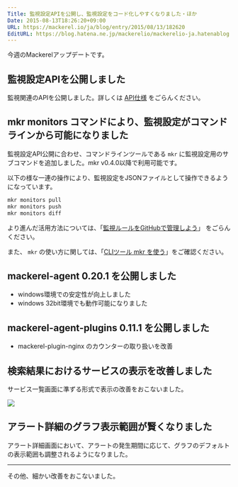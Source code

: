 ```yaml
---
Title: 監視設定APIを公開し、監視設定をコード化しやすくなりました・ほか
Date: 2015-08-13T18:26:20+09:00
URL: https://mackerel.io/ja/blog/entry/2015/08/13/182620
EditURL: https://blog.hatena.ne.jp/mackerelio/mackerelio-ja.hatenablog.mackerel.io/atom/entry/8454420450105469116
---
```


今週のMackerelアップデートです。

## 監視設定APIを公開しました

監視関連のAPIを公開しました。詳しくは [API仕様](https://mackerel.io/ja/docs/entry/spec/api/v0#monitor-create) をごらんください。

## mkr monitors コマンドにより、監視設定がコマンドラインから可能になりました

監視設定API公開に合わせ、コマンドラインツールである `mkr` に監視設定用のサブコマンドを追加しました。mkr v0.4.0以降で利用可能です。

以下の様な一連の操作により、監視設定をJSONファイルとして操作できるようになっています。

```bash
mkr monitors pull
mkr monitors push
mkr monitors diff
```

より進んだ活用方法については、「[監視ルールをGitHubで管理しよう]( https://mackerel.io/ja/docs/entry/advanced/monitors-github)」 をごらんください。

また、 `mkr` の使い方に関しては、「[CLIツール mkr を使う](https://mackerel.io/ja/docs/entry/advanced/cli)」をご確認ください。

## mackerel-agent 0.20.1 を公開しました

- windows環境での安定性が向上しました
- windows 32bit環境でも動作可能になりました

## mackerel-agent-plugins 0.11.1 を公開しました

- mackerel-plugin-nginx のカウンターの取り扱いを改善

## 検索結果におけるサービスの表示を改善しました

サービス一覧画面に準ずる形式で表示の改善をおこないました。

![](https://cdn-ak.f.st-hatena.com/images/fotolife/m/mackerelio/20150814/20150814115724_original.png)

## アラート詳細のグラフ表示範囲が賢くなりました

アラート詳細画面において、アラートの発生期間に応じて、グラフのデフォルトの表示範囲も調整されるようになりました。

---

その他、細かい改善をおこないました。

